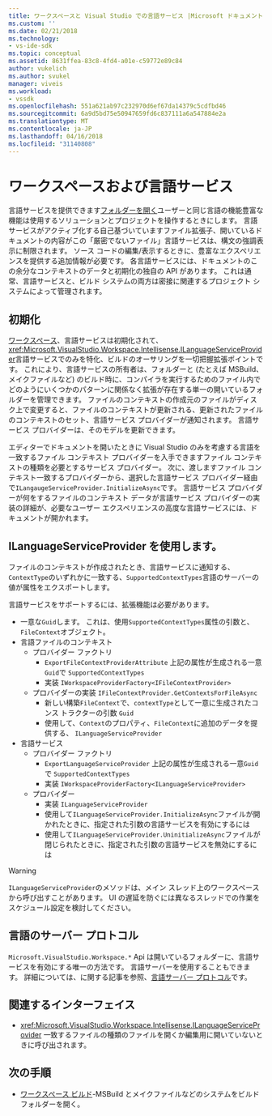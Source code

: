 ```yaml
---
title: ワークスペースと Visual Studio での言語サービス |Microsoft ドキュメント
ms.custom: ''
ms.date: 02/21/2018
ms.technology:
- vs-ide-sdk
ms.topic: conceptual
ms.assetid: 8631ffea-83c8-4fd4-a01e-c59772e89c84
author: vukelich
ms.author: svukel
manager: viveis
ms.workload:
- vssdk
ms.openlocfilehash: 551a621ab97c232970d6ef67da14379c5cdfbd46
ms.sourcegitcommit: 6a9d5bd75e50947659fd6c837111a6a547884e2a
ms.translationtype: MT
ms.contentlocale: ja-JP
ms.lasthandoff: 04/16/2018
ms.locfileid: "31140808"
---
```

# <a name="workspaces-and-language-services"></a>ワークスペースおよび言語サービス

言語サービスを提供できます[フォルダーを開く](../ide/develop-code-in-visual-studio-without-projects-or-solutions.md)ユーザーと同じ言語の機能豊富な機能は使用するソリューションとプロジェクトを操作するときにします。 言語サービスがアクティブ化する自己基づいていますファイル拡張子、開いているドキュメントの内容がこの「厳密でないファイル」言語サービスは、構文の強調表示に制限されます。 ソース コードの編集/表示するときに、豊富なエクスペリエンスを提供する追加情報が必要です。 各言語サービスには、ドキュメントのこの余分なコンテキストのデータと初期化の独自の API があります。 これは通常、言語サービスと、ビルド システムの両方は密接に関連するプロジェクト システムによって管理されます。

## <a name="initialization"></a>初期化

[ワークスペース](workspaces.md)、言語サービスは初期化されて、<xref:Microsoft.VisualStudio.Workspace.Intellisense.ILanguageServiceProvider>言語サービスでのみを特化、ビルドのオーサリングを一切把握拡張ポイントです。 これにより、言語サービスの所有者は、フォルダーと (たとえば MSBuild、メイクファイルなど) のビルド時に、コンパイラを実行するためのファイル内でどのようにいくつかのパターンに関係なく拡張が存在する単一の開いているフォルダーを管理できます。 ファイルのコンテキストの作成元のファイルがディスク上で変更すると、ファイルのコンテキストが更新される、更新されたファイルのコンテキストのセット、言語サービス プロバイダーが通知されます。 言語サービス プロバイダーは、そのモデルを更新できます。

エディターでドキュメントを開いたときに Visual Studio のみを考慮する言語を一致するファイル コンテキスト プロバイダーを入手できますファイル コンテキストの種類を必要とするサービス プロバイダー。 次に、渡しますファイル コンテキスト一致するプロバイダーから、選択した言語サービス プロバイダー経由で`ILangaugeServiceProvider.InitializeAsync`です。 言語サービス プロバイダーが何をするファイルのコンテキスト データが言語サービス プロバイダーの実装の詳細が、必要なユーザー エクスペリエンスの高度な言語サービスには、ドキュメントが開かれます。

## <a name="using-ilanguageserviceprovider"></a>ILanguageServiceProvider を使用します。

ファイルのコンテキストが作成されたとき、言語サービスに通知する、`ContextType`のいずれかに一致する、`SupportedContextTypes`言語のサーバーの値が属性をエクスポートします。

言語サービスをサポートするには、拡張機能は必要があります。

- 一意な`Guid`します。 これは、使用`SupportedContextTypes`属性の引数と、`FileContext`オブジェクト。
- 言語ファイルのコンテキスト
  - プロバイダー ファクトリ
    - `ExportFileContextProviderAttribute` 上記の属性が生成される一意`Guid`で `SupportedContextTypes`
    - 実装 `IWorkspaceProviderFactory<IFileContextProvider>`
  - プロバイダーの実装 `IFileContextProvider.GetContextsForFileAsync`
    - 新しい構築`FileContext`で、`contextType`として一意に生成されたコンス トラクターの引数 `Guid`
    - 使用して、`Context`のプロパティ、`FileContext`に追加のデータを提供する、 `ILanguageServiceProvider`
- 言語サービス
  - プロバイダー ファクトリ
    - `ExportLanguageServiceProvider` 上記の属性が生成される一意`Guid`で `SupportedContextTypes`
    - 実装 `IWorkspaceProviderFactory<ILanguageServiceProvider>`
  - プロバイダー
    - 実装 `ILanguageServiceProvider`
    - 使用して`ILanguageServiceProvider.InitializeAsync`ファイルが開かれたときに、指定された引数の言語サービスを有効にするには
    - 使用して`ILanguageServiceProvider.UninitializeAsync`ファイルが閉じられたときに、指定された引数の言語サービスを無効にするには

>[!WARNING]
>`ILanguageServiceProvider`のメソッドは、メイン スレッド上のワークスペースから呼び出すことがあります。 UI の遅延を防ぐには異なるスレッドでの作業をスケジュール設定を検討してください。

## <a name="language-server-protocol"></a>言語のサーバー プロトコル

`Microsoft.VisualStudio.Workspace.*` Api は開いているフォルダーに、言語サービスを有効にする唯一の方法です。 言語サーバーを使用することもできます。 詳細については、に関する記事を参照、[言語サーバー プロトコル](language-server-protocol.md)です。

## <a name="related-interfaces"></a>関連するインターフェイス

- <xref:Microsoft.VisualStudio.Workspace.Intellisense.ILanguageServiceProvider> 一致するファイルの種類のファイルを開くか編集用に開いていないときに呼び出されます。

## <a name="next-steps"></a>次の手順

* [ワークスペース ビルド](workspace-build.md)-MSBuild とメイクファイルなどのシステムをビルド フォルダーを開く。 